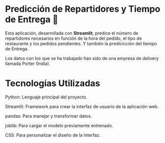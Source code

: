 # Predicción de Repartidores y Tiempo de Entrega 🚀

Esta aplicación, desarrollada con **Streamlit**, predice el número de repartidores necesarios en función de la hora del pedido, el tipo de restaurante y los pedidos pendientes. Y también la predicicción del tiempo de Entrega.

Los datos con los que se ha trabajado han sido de una empresa de delivery llamada Porter (India).


# Tecnologías Utilizadas

Python: Lenguaje principal del proyecto.

Streamlit: Framework para crear la interfaz de usuario de la aplicación web.

pandas: Para manejar y transformar datos.

joblib: Para cargar el modelo previamente entrenado.

CSS: Para personalizar el diseño de la interfaz.

